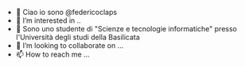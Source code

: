- 👋 Ciao io sono @federicoclaps
- 👀 I’m interested in ..
- 🌱 Sono uno studente di "Scienze e tecnologie informatiche" presso l'Università degli studi della Basilicata
- 💞️ I’m looking to collaborate on ...
- 📫 How to reach me ...

<!---
federicoclaps/federicoclaps is a ✨ special ✨ repository because its `README.md` (this file) appears on your GitHub profile.
You can click the Preview link to take a look at your changes.
--->

